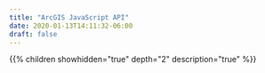 ```yaml
---
title: "ArcGIS JavaScript API"
date: 2020-01-13T14:11:32-06:00
draft: false
---
```


{{% children showhidden="true" depth="2" description="true" %}}
